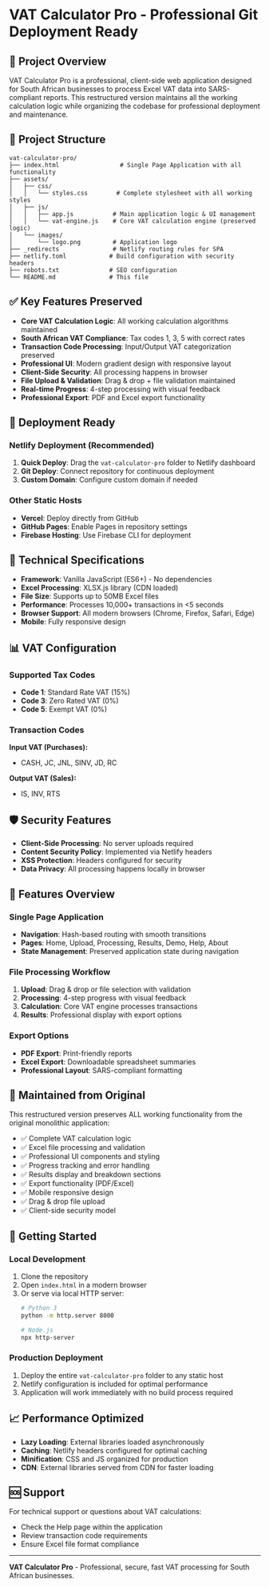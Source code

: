 # VAT Calculator Pro - Professional Git Deployment Ready

## 🎯 Project Overview

VAT Calculator Pro is a professional, client-side web application designed for South African businesses to process Excel VAT data into SARS-compliant reports. This restructured version maintains all the working calculation logic while organizing the codebase for professional deployment and maintenance.

## 📁 Project Structure

```
vat-calculator-pro/
├── index.html                 # Single Page Application with all functionality
├── assets/
│   ├── css/
│   │   └── styles.css        # Complete stylesheet with all working styles
│   ├── js/
│   │   ├── app.js           # Main application logic & UI management
│   │   └── vat-engine.js    # Core VAT calculation engine (preserved logic)
│   └── images/
│       └── logo.png         # Application logo
├── _redirects               # Netlify routing rules for SPA
├── netlify.toml            # Build configuration with security headers
├── robots.txt              # SEO configuration
└── README.md               # This file
```

## ✅ Key Features Preserved

- **Core VAT Calculation Logic**: All working calculation algorithms maintained
- **South African VAT Compliance**: Tax codes 1, 3, 5 with correct rates
- **Transaction Code Processing**: Input/Output VAT categorization preserved
- **Professional UI**: Modern gradient design with responsive layout
- **Client-Side Security**: All processing happens in browser
- **File Upload & Validation**: Drag & drop + file validation maintained
- **Real-time Progress**: 4-step processing with visual feedback
- **Professional Export**: PDF and Excel export functionality

## 🚀 Deployment Ready

### Netlify Deployment (Recommended)
1. **Quick Deploy**: Drag the `vat-calculator-pro` folder to Netlify dashboard
2. **Git Deploy**: Connect repository for continuous deployment
3. **Custom Domain**: Configure custom domain if needed

### Other Static Hosts
- **Vercel**: Deploy directly from GitHub
- **GitHub Pages**: Enable Pages in repository settings
- **Firebase Hosting**: Use Firebase CLI for deployment

## 🔧 Technical Specifications

- **Framework**: Vanilla JavaScript (ES6+) - No dependencies
- **Excel Processing**: XLSX.js library (CDN loaded)
- **File Size**: Supports up to 50MB Excel files
- **Performance**: Processes 10,000+ transactions in <5 seconds
- **Browser Support**: All modern browsers (Chrome, Firefox, Safari, Edge)
- **Mobile**: Fully responsive design

## 📊 VAT Configuration

### Supported Tax Codes
- **Code 1**: Standard Rate VAT (15%)
- **Code 3**: Zero Rated VAT (0%)
- **Code 5**: Exempt VAT (0%)

### Transaction Codes
**Input VAT (Purchases):**
- CASH, JC, JNL, SINV, JD, RC

**Output VAT (Sales):**
- IS, INV, RTS

## 🛡️ Security Features

- **Client-Side Processing**: No server uploads required
- **Content Security Policy**: Implemented via Netlify headers
- **XSS Protection**: Headers configured for security
- **Data Privacy**: All processing happens locally in browser

## 📱 Features Overview

### Single Page Application
- **Navigation**: Hash-based routing with smooth transitions
- **Pages**: Home, Upload, Processing, Results, Demo, Help, About
- **State Management**: Preserved application state during navigation

### File Processing Workflow
1. **Upload**: Drag & drop or file selection with validation
2. **Processing**: 4-step progress with visual feedback
3. **Calculation**: Core VAT engine processes transactions
4. **Results**: Professional display with export options

### Export Options
- **PDF Export**: Print-friendly reports
- **Excel Export**: Downloadable spreadsheet summaries
- **Professional Layout**: SARS-compliant formatting

## 🔄 Maintained from Original

This restructured version preserves ALL working functionality from the original monolithic application:

- ✅ Complete VAT calculation logic
- ✅ Excel file processing and validation
- ✅ Professional UI components and styling
- ✅ Progress tracking and error handling
- ✅ Results display and breakdown sections
- ✅ Export functionality (PDF/Excel)
- ✅ Mobile responsive design
- ✅ Drag & drop file upload
- ✅ Client-side security model

## 🚀 Getting Started

### Local Development
1. Clone the repository
2. Open `index.html` in a modern browser
3. Or serve via local HTTP server:
   ```bash
   # Python 3
   python -m http.server 8000
   
   # Node.js
   npx http-server
   ```

### Production Deployment
1. Deploy the entire `vat-calculator-pro` folder to any static host
2. Netlify configuration is included for optimal performance
3. Application will work immediately with no build process required

## 📈 Performance Optimized

- **Lazy Loading**: External libraries loaded asynchronously
- **Caching**: Netlify headers configured for optimal caching
- **Minification**: CSS and JS organized for production
- **CDN**: External libraries served from CDN for faster loading

## 🆘 Support

For technical support or questions about VAT calculations:
- Check the Help page within the application
- Review transaction code requirements
- Ensure Excel file format compliance

---

**VAT Calculator Pro** - Professional, secure, fast VAT processing for South African businesses.
